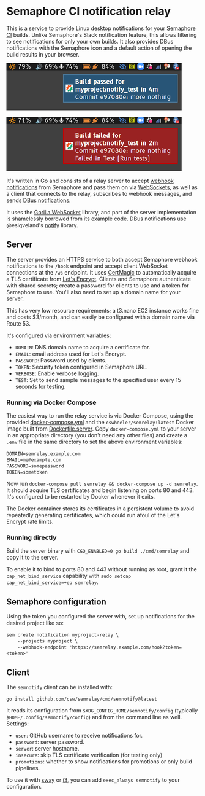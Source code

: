 Semaphore CI notification relay
===============================

This is a service to provide Linux desktop notifications for your [Semaphore CI][semaphore] builds. Unlike Semaphore's Slack notification feature, this allows filtering to see notifications for only your own builds. It also provides DBus notifications with the Semaphore icon and a default action of opening the build results in your browser.

![Example success](success_screenshot.png)

![Example failure](failure_screenshot.png)

It's written in Go and consists of a relay server to accept [webhook notifications][sem-webhook] from Semaphore and pass them on via [WebSockets][], as well as a client that connects to the relay, subscribes to webhook messages, and sends [DBus notifications][notifications].

It uses the [Gorilla WebSocket][gorilla-ws] library, and part of the server implementation is shamelessly borrowed from its example code. DBus notifications use @esiqveland's [notify][] library.

## Server

The server provides an HTTPS service to both accept Semaphore webhook notifications to the `/hook` endpoint and accept client WebSocket connections at the `/ws` endpoint. It uses [CertMagic][] to automatically acquire a TLS certificate from [Let's Encrypt][letsencrypt]. Clients and Semaphore authenticate with shared secrets; create a password for clients to use and a token for Semaphore to use. You'll also need to set up a domain name for your server.

This has very low resource requirements; a t3.nano EC2 instance works fine and costs $3/month, and can easily be configured with a domain name via Route 53.

It's configured via environment variables:
- `DOMAIN`: DNS domain name to acquire a certificate for.
- `EMAIL`: email address used for Let's Encrypt.
- `PASSWORD`: Password used by clients.
- `TOKEN`: Security token configured in Semaphore URL.
- `VERBOSE`: Enable verbose logging.
- `TEST`: Set to send sample messages to the specified user every 15 seconds for testing.

### Running via Docker Compose

The easiest way to run the relay service is via Docker Compose, using the provided [docker-compose.yml](docker-compose.yml) and the `cswheeler/semrelay:latest` Docker image built from [Dockerfile.server](docker/Dockerfile.server). Copy `docker-compose.yml` to your server in an appropriate directory (you don't need any other files) and create a `.env` file in the same directory to set the above environment variables:

```
DOMAIN=semrelay.example.com
EMAIL=me@example.com
PASSWORD=somepassword
TOKEN=sometoken
```

Now run `docker-compose pull semrelay && docker-compose up -d semrelay`. It should acquire TLS certificates and begin listening on ports 80 and 443. It's configured to be restarted by Docker whenever it exits.

The Docker container stores its certificates in a persistent volume to avoid repeatedly generating certificates, which could run afoul of the Let's Encrypt rate limits.

### Running directly

Build the server binary with `CGO_ENABLED=0 go build ./cmd/semrelay` and copy it to the server.

To enable it to bind to ports 80 and 443 without running as root, grant it the `cap_net_bind_service` capability with `sudo setcap cap_net_bind_service=+ep semrelay`.

## Semaphore configuration

Using the token you configured the server with, set up notifications for the desired project like so:

``` shell
sem create notification myproject-relay \
    --projects myproject \
    --webhook-endpoint 'https://semrelay.example.com/hook?token=<token>'
```

## Client

The `semnotify` client can be installed with:

``` shell
go install github.com/csw/semrelay/cmd/semnotify@latest
```

It reads its configuration from `$XDG_CONFIG_HOME/semnotify/config` (typically `$HOME/.config/semnotify/config`) and from the command line as well. Settings:
- `user`: GitHub username to receive notifications for.
- `password`: server password.
- `server`: server hostname.
- `insecure`: skip TLS certificate verification (for testing only)
- `promotions`: whether to show notifications for promotions or only build pipelines.

To use it with [sway][] or [i3][], you can add `exec_always semnotify` to your configuration.

[semaphore]: https://semaphoreci.com/
[sem-webhook]: https://docs.semaphoreci.com/essentials/webhook-notifications/
[websockets]: https://en.wikipedia.org/wiki/WebSocket
[gorilla-ws]: https://github.com/gorilla/websocket
[notify]: https://github.com/esiqveland/notify
[certmagic]: https://github.com/caddyserver/certmagic
[notifications]: https://wiki.archlinux.org/title/Desktop_notifications
[letsencrypt]: https://letsencrypt.org/
[sway]: https://swaywm.org/
[i3]: https://i3wm.org/
